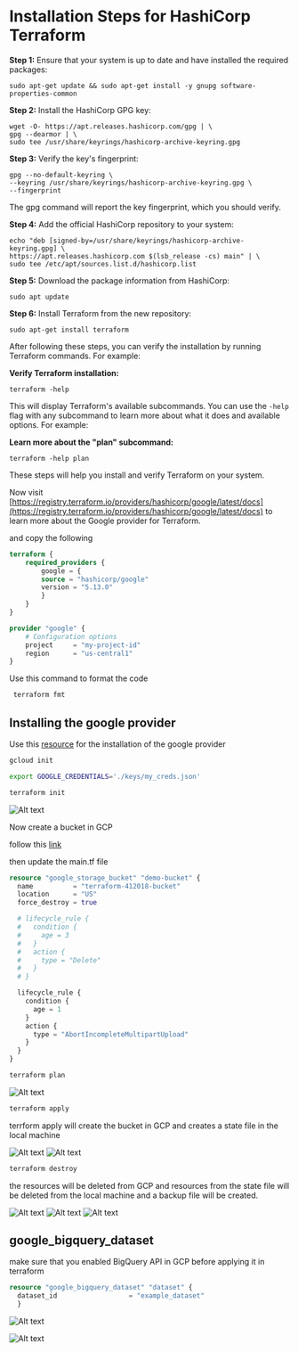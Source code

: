 # Installation Steps for HashiCorp Terraform

**Step 1:** Ensure that your system is up to date and have installed the required packages:

```shell
sudo apt-get update && sudo apt-get install -y gnupg software-properties-common
```

**Step 2:** Install the HashiCorp GPG key:

```shell
wget -O- https://apt.releases.hashicorp.com/gpg | \
gpg --dearmor | \
sudo tee /usr/share/keyrings/hashicorp-archive-keyring.gpg
```

**Step 3:** Verify the key's fingerprint:

```shell
gpg --no-default-keyring \
--keyring /usr/share/keyrings/hashicorp-archive-keyring.gpg \
--fingerprint
```

The gpg command will report the key fingerprint, which you should verify.

**Step 4:** Add the official HashiCorp repository to your system:

```shell
echo "deb [signed-by=/usr/share/keyrings/hashicorp-archive-keyring.gpg] \
https://apt.releases.hashicorp.com $(lsb_release -cs) main" | \
sudo tee /etc/apt/sources.list.d/hashicorp.list
```

**Step 5:** Download the package information from HashiCorp:

```shell
sudo apt update
```

**Step 6:** Install Terraform from the new repository:

```shell
sudo apt-get install terraform
```

After following these steps, you can verify the installation by running Terraform commands. For example:

**Verify Terraform installation:**

```shell
terraform -help
```

This will display Terraform's available subcommands. You can use the `-help` flag with any subcommand to learn more about what it does and available options. For example:

**Learn more about the "plan" subcommand:**

```shell
terraform -help plan
```

These steps will help you install and verify Terraform on your system.

Now visit [https://registry.terraform.io/providers/hashicorp/google/latest/docs](https://registry.terraform.io/providers/hashicorp/google/latest/docs) to learn more about the Google provider for Terraform.

and copy the following

```terraform
terraform {
    required_providers {
        google = {
        source = "hashicorp/google"
        version = "5.13.0"
        }
    }
}

provider "google" {
    # Configuration options
    project     = "my-project-id"
    region      = "us-central1"
}
```

Use this command to format the code

```bash
 terraform fmt
```

## Installing the google provider

Use this [resource](https://cloud.google.com/sdk/docs/install#deb) for the installation of the google provider

```bash
gcloud init
```

```bash
export GOOGLE_CREDENTIALS='./keys/my_creds.json'
```

```bash
terraform init
```

![Alt text](image.png)

Now create a bucket in GCP

follow this [link](https://registry.terraform.io/providers/hashicorp/google/latest/docs/resources/storage_bucket)

then update the main.tf file

```terraform
resource "google_storage_bucket" "demo-bucket" {
  name          = "terraform-412018-bucket"
  location      = "US"
  force_destroy = true

  # lifecycle_rule {
  #   condition {
  #     age = 3
  #   }
  #   action {
  #     type = "Delete"
  #   }
  # }

  lifecycle_rule {
    condition {
      age = 1
    }
    action {
      type = "AbortIncompleteMultipartUpload"
    }
  }
}
```

```bash
terraform plan
```

![Alt text](image-2.png)

```bash
terraform apply
```

terrform apply will create the bucket in GCP and creates a state file in the local machine

![Alt text](image-1.png)
![Alt text](image-3.png)

```bash
terraform destroy
```

the resources will be deleted from GCP and resources from the state file will be deleted from the local machine and a backup file will be created.

![Alt text](image-6.png)
![Alt text](image-4.png)
![Alt text](image-5.png)

## google_bigquery_dataset

make sure that you enabled BigQuery API in GCP before applying it in terraform

```terraform
resource "google_bigquery_dataset" "dataset" {
  dataset_id                  = "example_dataset"
  }
```

![Alt text](image-8.png)

![Alt text](image-7.png)